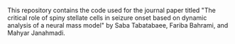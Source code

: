 This repository contains the code used for the journal paper titled "The critical role of spiny stellate cells in seizure onset based on dynamic analysis of a neural mass model" by Saba Tabatabaee, Fariba Bahrami, and Mahyar Janahmadi. 
